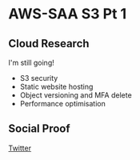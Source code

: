 # AWS-SAA S3 Pt 1

## Cloud Research

I'm still going!
- S3 security
- Static website hosting
- Object versioning and MFA delete
- Performance optimisation

## Social Proof

[Twitter](https://twitter.com/_notwaving/status/1381622632404115458?s=20)